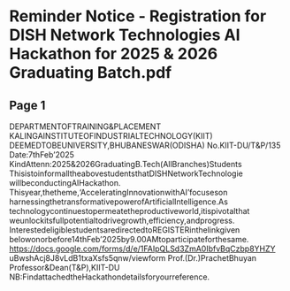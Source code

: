 # Reminder Notice - Registration for DISH Network Technologies AI Hackathon for 2025 & 2026 Graduating Batch.pdf

## Page 1

DEPARTMENTOFTRAINING&PLACEMENT
KALINGAINSTITUTEOFINDUSTRIALTECHNOLOGY(KIIT)
DEEMEDTOBEUNIVERSITY,BHUBANESWAR(ODISHA)
No.KIIT-DU/T&P/135 Date:7thFeb’2025
KindAttenn:2025&2026GraduatingB.Tech(AllBranches)Students
ThisistoinformalltheabovestudentsthatDISHNetworkTechnologie
willbeconductingAIHackathon.
Thisyear,thetheme,‘AcceleratingInnovationwithAI’focuseson
harnessingthetransformativepowerofArtificialIntelligence.As
technologycontinuestopermeatetheproductiveworld,itispivotalthat
weunlockitsfullpotentialtodrivegrowth,efficiency,andprogress.
InterestedeligiblestudentsaredirectedtoREGISTERinthelinkgiven
belowonorbefore14thFeb’2025by9.00AMtoparticipateforthesame.
https://docs.google.com/forms/d/e/1FAIpQLSd3ZmA0IbfvBqCzbp8YHZY
uBwshAcj8J8vLdB1txaXsfs5qnw/viewform
Prof.(Dr.)PrachetBhuyan
Professor&Dean(T&P),KIIT-DU
NB:FindattachedtheHackathondetailsforyourreference.

